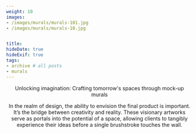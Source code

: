```yaml
---
weight: 10
images:
- /images/murals/murals-101.jpg
- /images/murals/murals-10.jpg


title: 
hideDate: true
hideExif: true
tags:
- archive # all posts
- murals
---
```


<html>
<head>
<style>
h1 {text-align: center;} 
p {text-align: center;}

</style>
</head>
<body>

<p>Unlocking imagination: Crafting tomorrow's spaces through mock-up murals</p>
<p>In the realm of design, the ability to envision the final product is important. It’s the bridge between creativity and reality. 
These visionary artworks serve as portals into the potential of a space, allowing clients to tangibly experience their ideas before a single brushstroke touches the wall.</p>




</body>
</html>


